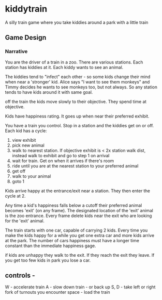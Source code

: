 # kiddytrain
A silly train game where you take kiddies around a park with a little train

## Game Design

### Narrative

You are the driver of a train in a zoo. There are various stations. Each station has kiddies at it. Each kiddy wants to see an animal. 

The kiddies tend to "infect" each other - so some kids change their mind when near a 'stronger' kid. Alice says "I want to see them monkeys" and Timmy decides
he wants to see monkeys too, but not always.  So any station tends to have
kids around it with same goal.

off the train the kids move slowly to their objective. They spend time at objective.

Kids have happiness rating. It goes up when near their preferred exhibit.

You have a train you control. Stop in a station and the kiddies get on or off.
Each kid has a cycle:
1. view exhibit
2. pick new animal
3. walk to nearest station. If objective exhibit is < 2x station walk dist, instead walk to exhibit and go to step 1 on arrival
4. wait for train. Get on when it arrives if there's room
5. ride until you are at the nearest station to your preferred animal
6. get off
7. walk to your animal
8. goto 1

Kids arrive happy at the entrance/exit near a station. They then enter the cycle at 2.

Any time a kid's happiness falls below a cutoff their preferred animal becomes 'exit' (on any frame). The designated location of the 'exit' animal is the zoo entrance. Every frame delete kids near the exit who are looking for the 'exit' animal.

The train starts with one car, capable of carrying 2 kids. Every time you make the kids happy for a while you get one extra car and more kids arrive at the park. The number of cars happiness must have a longer time constant than the immediate happiness gage.

if kids are unhappy they walk to the exit. If they reach the exit they leave. If you get too few kids in park you lose a car.

## controls - 
W  -  accelerate train
A - slow down train - or back up
S, D - take left or right fork of turnouts you encounter
space - load the train








